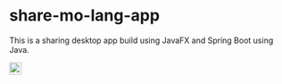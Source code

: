 # share-mo-lang-app
This is a sharing desktop app build using JavaFX and Spring Boot using Java.


[<img align="left" alt="https://www.linkedin.com/in/neil-john-selencio-71923217b/" width="22px" src="https://raw.githubusercontent.com/iconic/open-iconic/master/globe.svg"/>][linkedin]



[linkedin]: https://www.linkedin.com/in/neil-john-selencio-71923217b/
